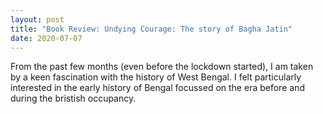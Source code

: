 ```yaml
---
layout: post
title: "Book Review: Undying Courage: The story of Bagha Jatin"
date: 2020-07-07
---
```


From the past few months (even before the lockdown started), I am taken by a keen fascination with the history of West Bengal. I felt particularly interested in the early history of Bengal focussed on the era before and during the bristish occupancy.
